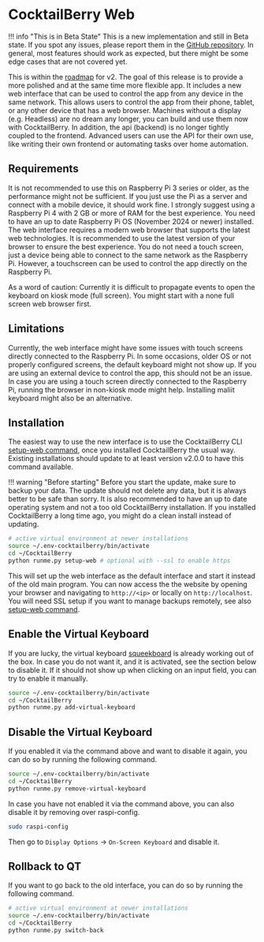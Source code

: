 # CocktailBerry Web

!!! info "This is in Beta State"
    This is a new implementation and still in Beta state.
    If you spot any issues, please report them in the [GitHub repository](https://github.com/AndreWohnsland/CocktailBerry/issues/new/choose).
    In general, most features should work as expected, but there might be some edge cases that are not covered yet.

This is within the [roadmap](https://github.com/users/AndreWohnsland/projects/1) for v2.
The goal of this release is to provide a more polished and at the same time more flexible app.
It includes a new web interface that can be used to control the app from any device in the same network.
This allows users to control the app from their phone, tablet, or any other device that has a web browser.
Machines without a display (e.g. Headless) are no dream any longer, you can build and use them now with CocktailBerry.
In addition, the api (backend) is no longer tightly coupled to the frontend.
Advanced users can use the API for their own use, like writing their own frontend or automating tasks over home automation.

## Requirements

It is not recommended to use this on Raspberry Pi 3 series or older, as the performance might not be sufficient.
If you just use the Pi as a server and connect with a mobile device, it should work fine.
I strongly suggest using a Raspberry Pi 4 with 2 GB or more of RAM for the best experience.
You need to have an up to date Raspberry Pi OS (November 2024 or newer) installed.
The web interface requires a modern web browser that supports the latest web technologies.
It is recommended to use the latest version of your browser to ensure the best experience.
You do not need a touch screen, just a device being able to connect to the same network as the Raspberry Pi.
However, a touchscreen can be used to control the app directly on the Raspberry Pi.

As a word of caution: Currently it is difficult to propagate events to open the keyboard on kiosk mode (full screen).
You might start with a none full screen web browser first.

## Limitations

Currently, the web interface might have some issues with touch screens directly connected to the Raspberry Pi.
In some occasions, older OS or not properly configured screens, the default keyboard might not show up.
If you are using an external device to control the app, this should not be an issue.
In case you are using a touch screen directly connected to the Raspberry Pi, running the browser in non-kiosk mode might help.
Installing maliit keyboard might also be an alternative.

## Installation

The easiest way to use the new interface is to use the CocktailBerry CLI [setup-web command](commands.md#switch-to-cocktailberry-web), once you installed CocktailBerry the usual way.
Existing installations should update to at least version v2.0.0 to have this command available.

!!! warning "Before starting"
    Before you start the update, make sure to backup your data.
    The update should not delete any data, but it is always better to be safe than sorry.
    It is also recommended to have an up to date operating system and not a too old CocktailBerry installation.
    If you installed CocktailBerry a long time ago, you might do a clean install instead of updating.

```bash
# active virtual environment at newer installations
source ~/.env-cocktailberry/bin/activate
cd ~/CocktailBerry
python runme.py setup-web # optional with --ssl to enable https
```

This will set up the web interface as the default interface and start it instead of the old main program.
You can now access the the website by opening your browser and navigating to `http://<ip>` or locally on `http://localhost`.
You will need SSL setup if you want to manage backups remotely, see also [setup-web command](commands.md#switch-to-cocktailberry-web).

## Enable the Virtual Keyboard

If you are lucky, the virtual keyboard [squeekboard](https://www.raspberrypi.com/documentation/accessories/display.html#use-an-on-screen-keyboard) is already working out of the box.
In case you do not want it, and it is activated, see the section below to disable it.
If it should not show up when clicking on an input field, you can try to enable it manually.

```bash
source ~/.env-cocktailberry/bin/activate
cd ~/CocktailBerry
python runme.py add-virtual-keyboard
```

## Disable the Virtual Keyboard

If you enabled it via the command above and want to disable it again, you can do so by running the following command.

```bash
source ~/.env-cocktailberry/bin/activate
cd ~/CocktailBerry
python runme.py remove-virtual-keyboard
```

In case you have not enabled it via the command above, you can also disable it by removing over raspi-config.

```bash
sudo raspi-config
```

Then go to `Display Options` -> `On-Screen Keyboard` and disable it.

## Rollback to QT

If you want to go back to the old interface, you can do so by running the following command.

```bash
# active virtual environment at newer installations
source ~/.env-cocktailberry/bin/activate
cd ~/CocktailBerry
python runme.py switch-back
```
